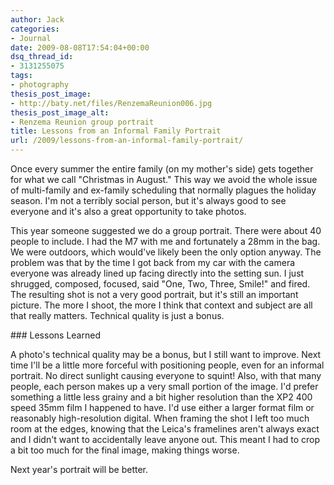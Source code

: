 ```yaml
---
author: Jack
categories:
- Journal
date: 2009-08-08T17:54:04+00:00
dsq_thread_id:
- 3131255075
tags:
- photography
thesis_post_image:
- http://baty.net/files/RenzemaReunion006.jpg
thesis_post_image_alt:
- Renzema Reunion group portrait
title: Lessons from an Informal Family Portrait
url: /2009/lessons-from-an-informal-family-portrait/
---
```


Once every summer the entire family (on my mother's side) gets together for what we call "Christmas in August." This way we avoid the whole issue of multi-family and ex-family scheduling that normally plagues the holiday season. I'm not a terribly social person, but it's always good to see everyone and it's also a great opportunity to take photos.

This year someone suggested we do a group portrait. There were about 40 people to include. I had the M7 with me and fortunately a 28mm in the bag. We were outdoors, which would've likely been the only option anyway. The problem was that by the time I got back from my car with the camera everyone was already lined up facing directly into the setting sun. I just shrugged, composed, focused, said "One, Two, Three, Smile!" and fired. The resulting shot is not a very good portrait, but it's still an important picture. The more I shoot, the more I think that context and subject are all that really matters. Technical quality is just a bonus.

\### Lessons Learned

A photo's technical quality may be a bonus, but I still want to improve. Next time I'll be a little more forceful with positioning people, even for an informal portrait. No direct sunlight causing everyone to squint! Also, with that many people, each person makes up a very small portion of the image. I'd prefer something a little less grainy and a bit higher resolution than the XP2 400 speed 35mm film I happened to have. I'd use either a larger format film or reasonably high-resolution digital. When framing the shot I left too much room at the edges, knowing that the Leica's framelines aren't always exact and I didn't want to accidentally leave anyone out. This meant I had to crop a bit too much for the final image, making things worse.

Next year's portrait will be better.